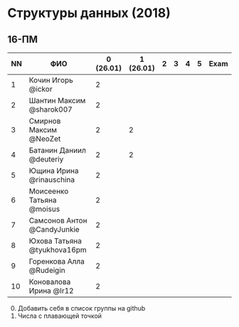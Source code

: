  # Структуры данных (2018)
 ## 16-ПМ
 
 | NN  | ФИО                         | 0 (26.01)| 1 (26.01) | 2   | 3   | 4   | 5     | Exam  |
 | --- | --------------------------- | -------- | --- | --- | --- | --- | --- | ----- |
 | 1   | Кочин Игорь @ickor          |    2     |     |     |     |     |     |       |
 | 2   | Шантин Максим @sharok007    |    2     |     |     |     |     |     |       |
 | 3   | Смирнов Максим @NeoZet      |    2     |  2  |     |     |     |     |       |
 | 4   | Батанин Даниил  @deuteriy   |    2     |  2  |     |     |     |     |       |
 | 5   | Ющина Ирина  @rinauschina   |    2     |     |     |     |     |     |       |
 | 6   | Моисеенко Татьяна @moisus   |    2     |     |     |     |     |     |       |
 | 7   | Самсонов Антон @CandyJunkie |    2     |     |     |     |     |     |       |
 | 8   | Юхова Татьяна @tyukhova16pm |    2     |     |     |     |     |     |       |
 | 9   | Горенкова Алла  @Rudeigin   |    2     |     |     |     |     |     |       |
 | 10  | Коновалова Ирина @Ir12      |    2     |     |     |     |     |     |       |
 
 0. Добавить себя в список группы на github
 1. Числа с плавающей точкой
